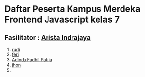 # Daftar Peserta Kampus Merdeka Frontend Javascript kelas 7

## Fasilitator : [Arista Indrajaya](https://github.com/aindrajaya)

1. [rudi](https://github.com/rudi)
2. [feri](https://github.com/alfajri23)
3. [Adinda Fadhil Patria](https://github.com/didapatria)
4. [jhon](https://github.com/jhonmicc)
5.
